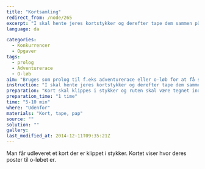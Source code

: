 ```yaml
---
title: "Kortsamling"
redirect_from: /node/265
excerpt: "I skal hente jeres kortstykker og derefter tape dem sammen på et stykke pap. Først når alle stykkerne er samlet og kortet er blevet godkendt, må i begynde jeres løb."
language: da

categories: 
  - Konkurrencer
  - Opgaver
tags: 
  - prolog
  - Adventurerace
  - O-løb
aim: "Bruges som prolog til f.eks adventurerace eller o-løb for at få spredning på starten."
instruction: "I skal hente jeres kortstykker og derefter tape dem sammen på et stykke pap. Først når alle stykkerne er samlet og kortet er blevet godkendt, må i begynde jeres løb."
preparation: "Kort skal klippes i stykker og ruten skal være tegnet ind på kortene."
preparation_time: "1 time"
time: "5-10 min"
where: "Udenfor"
materials: "Kort, tape, pap"
source: ""
solution: ""
gallery:
last_modified_at: 2014-12-11T09:35:21Z
---
```

Man får udleveret et kort der er klippet i stykker. Kortet viser hvor deres poster til o-løbet er.
